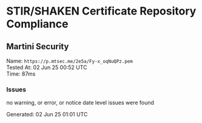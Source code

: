 # STIR/SHAKEN Certificate Repository Compliance

## Martini Security

Name: `https://p.mtsec.me/2e5a/Fy-x_oqNuQPz.pem`\
Tested At: 02 Jun 25 00:52 UTC\
Time: 87ms

### Issues

no warning, or error, or notice date level issues were found

Generated: 02 Jun 25 01:01 UTC